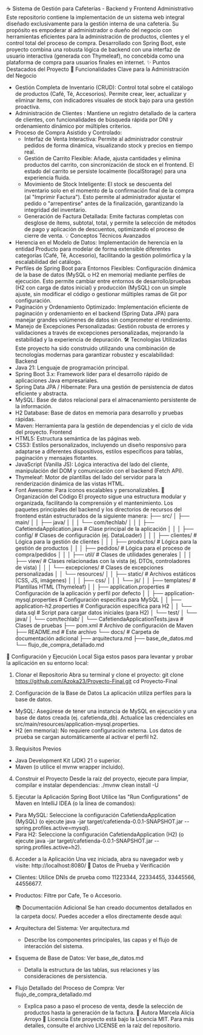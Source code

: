 ☕ Sistema de Gestión para Cafeterías - Backend y Frontend Administrativo
Este repositorio contiene la implementación de un sistema web integral diseñado exclusivamente para la gestión interna de una cafetería. Su propósito es empoderar al administrador o dueño del negocio con herramientas eficientes para la administración de productos, clientes y el control total del proceso de compra. Desarrollado con Spring Boot, este proyecto combina una robusta lógica de backend con una interfaz de usuario interactiva (generada con Thymeleaf), no concebida como una plataforma de compra para usuarios finales en internet.
✨ Puntos Destacados del Proyecto
🚀 Funcionalidades Clave para la Administración del Negocio
* Gestión Completa de Inventario (CRUD): Control total sobre el catálogo de productos (Café, Té, Accesorios). Permite crear, leer, actualizar y eliminar ítems, con indicadores visuales de stock bajo para una gestión proactiva.
* Administración de Clientes : Mantiene un registro detallado de la cartera de clientes, con funcionalidades de búsqueda rápida por DNI y ordenamiento dinámico por múltiples criterios.
* Proceso de Compra Asistido y Controlado:
    * Interfaz de Venta Interactiva: Permite al administrador construir pedidos de forma dinámica, visualizando stock y precios en tiempo real.
    * Gestión de Carrito Flexible: Añade, ajusta cantidades y elimina productos del carrito, con sincronización de stock en el frontend. El estado del carrito se persiste localmente (localStorage) para una experiencia fluida.
    * Movimiento de Stock Inteligente: El stock se descuenta del inventario solo en el momento de la confirmación final de la compra (al "Imprimir Factura"). Esto permite al administrador ajustar el pedido o "arrepentirse" antes de la finalización, garantizando la integridad del inventario.
    * Generación de Factura Detallada: Emite facturas completas con desglose de ítems, subtotal, total, y permite la selección de métodos de pago y aplicación de descuentos, optimizando el proceso de cierre de venta.
      💡 Conceptos Técnicos Avanzados
* Herencia en el Modelo de Datos: Implementación de herencia en la entidad Producto para modelar de forma extensible diferentes categorías (Café, Té, Accesorio), facilitando la gestión polimórfica y la escalabilidad del catálogo.
* Perfiles de Spring Boot para Entornos Flexibles: Configuración dinámica de la base de datos (MySQL o H2 en memoria) mediante perfiles de ejecución. Esto permite cambiar entre entornos de desarrollo/pruebas (H2 con carga de datos inicial) y producción (MySQL) con un simple ajuste, sin modificar el código o gestionar múltiples ramas de Git por configuración.
* Paginación y Ordenamiento Optimizado: Implementación eficiente de paginación y ordenamiento en el backend (Spring Data JPA) para manejar grandes volúmenes de datos sin comprometer el rendimiento.
* Manejo de Excepciones Personalizadas: Gestión robusta de errores y validaciones a través de excepciones personalizadas, mejorando la estabilidad y la experiencia de depuración.
  🛠️ Tecnologías Utilizadas
  Este proyecto ha sido construido utilizando una combinación de tecnologías modernas para garantizar robustez y escalabilidad:
  Backend
* Java 21: Lenguaje de programación principal.
* Spring Boot 3.x: Framework líder para el desarrollo rápido de aplicaciones Java empresariales.
* Spring Data JPA / Hibernate: Para una gestión de persistencia de datos eficiente y abstracta.
* MySQL: Base de datos relacional para el almacenamiento persistente de la información.
* H2 Database: Base de datos en memoria para desarrollo y pruebas rápidas.
* Maven: Herramienta para la gestión de dependencias y el ciclo de vida del proyecto.
  Frontend
* HTML5: Estructura semántica de las páginas web.
* CSS3: Estilos personalizados, incluyendo un diseño responsivo para adaptarse a diferentes dispositivos, estilos específicos para tablas, paginación y mensajes flotantes.
* JavaScript (Vanilla JS): Lógica interactiva del lado del cliente, manipulación del DOM y comunicación con el backend (Fetch API).
* Thymeleaf: Motor de plantillas del lado del servidor para la renderización dinámica de las vistas HTML.
* Font Awesome: Para íconos escalables y personalizables.
  📂 Organización del Código
  El proyecto sigue una estructura modular y organizada, facilitando la comprensión y el mantenimiento. Los paquetes principales del backend y los directorios de recursos del frontend están estructurados de la siguiente manera:
  ├── src/
  │   ├── main/
  │   │   ├── java/
  │   │   │   └── com/techlab/
  │   │   │       ├── CafetiendaApplication.java  # Clase principal de la aplicación
  │   │   │       ├── config/                   # Clases de configuración (ej. DataLoader)
  │   │   │       ├── clientes/                 # Lógica para la gestión de clientes
  │   │   │       ├── productos/                # Lógica para la gestión de productos
  │   │   │       ├── pedidos/                  # Lógica para el proceso de compra/pedidos
  │   │   │       ├── util/                     # Clases de utilidades generales
  │   │   │       ├── view/                     # Clases relacionadas con la vista (ej. DTOs, controladores de vista)
  │   │   │       └── excepciones/              # Clases de excepciones personalizadas
  │   │   └── resources/
  │   │       ├── static/                     # Archivos estáticos (CSS, JS, imágenes)
  │   │       │   ├── css/
  │   │       │   └── js/
  │   │       ├── templates/                  # Plantillas HTML (Thymeleaf)
  │   │       ├── application.properties      # Configuración de la aplicación y perfil por defecto
  │   │       ├── application-mysql.properties # Configuración específica para MySQL
  │   │       ├── application-h2.properties   # Configuración específica para H2
  │   │       └── data.sql                    # Script para cargar datos iniciales (para H2)
  │   └── test/
  │       └── java/
  │           └── com/techlab/
  │               └── CafetiendaApplicationTests.java # Clases de pruebas
  ├── pom.xml                                 # Archivo de configuración de Maven
  ├── README.md                               # Este archivo
  └── docs/                                   # Carpeta de documentación adicional
  ├── arquitectura.md
  ├── base_de_datos.md
  └── flujo_de_compra_detallado.md

🚀 Configuración y Ejecución Local
Siga estos pasos para levantar y probar la aplicación en su entorno local:
1. Clonar el Repositorio
   Abra su terminal y clone el proyecto:
   git clone https://github.com/Azoka23/Proyecto-Final.git
   cd Proyecto-Final

2. Configuración de la Base de Datos
   La aplicación utiliza perfiles para la base de datos.
* MySQL: Asegúrese de tener una instancia de MySQL en ejecución y una base de datos creada (ej. cafetienda_db). Actualice las credenciales en src/main/resources/application-mysql.properties.
* H2 (en memoria): No requiere configuración externa. Los datos de prueba se cargan automáticamente al activar el perfil h2.
3. Requisitos Previos
* Java Development Kit (JDK) 21 o superior.
* Maven (o utilice el mvnw wrapper incluido).
4. Construir el Proyecto
   Desde la raíz del proyecto, ejecute para limpiar, compilar e instalar dependencias:
   ./mvnw clean install -U

5. Ejecutar la Aplicación Spring Boot
   Utilice las "Run Configurations" de Maven en IntelliJ IDEA (o la línea de comandos):
* Para MySQL: Seleccione la configuración CafetiendaApplication (MySQL) (o ejecute java -jar target/cafetienda-0.0.1-SNAPSHOT.jar --spring.profiles.active=mysql).
* Para H2: Seleccione la configuración CafetiendaApplication (H2) (o ejecute java -jar target/cafetienda-0.0.1-SNAPSHOT.jar --spring.profiles.active=h2).
6. Acceder a la Aplicación
   Una vez iniciada, abra su navegador web y visite:
   http://localhost:8080/
   🧪 Datos de Prueba y Verificación
* Clientes: Utilice DNIs de prueba como 11223344, 22334455, 33445566, 44556677.
* Productos: Filtre por Cafe, Te o Accesorio.

   📚 Documentación Adicional
  Se han creado documentos detallados en la carpeta docs/. Puedes acceder a ellos directamente desde aquí:
* Arquitectura del Sistema: Ver arquitectura.md
    * Describe los componentes principales, las capas y el flujo de interacción del sistema.
* Esquema de Base de Datos: Ver base_de_datos.md
    * Detalla la estructura de las tablas, sus relaciones y las consideraciones de persistencia.
* Flujo Detallado del Proceso de Compra: Ver flujo_de_compra_detallado.md
    * Explica paso a paso el proceso de venta, desde la selección de productos hasta la generación de la factura.
      👤 Autora
      Marcela Alicia Arroyo
      📜 Licencia
      Este proyecto está bajo la Licencia MIT. Para más detalles, consulte el archivo LICENSE en la raíz del repositorio.
